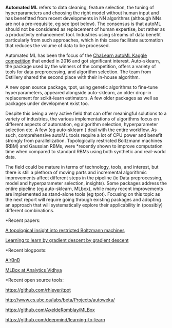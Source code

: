 **Automated ML** refers to data cleaning, feature selection, the tuning of hyperparameters and choosing the right model without human input and has benefitted from recent developments in NN algorithms (although NNs are not a pre-requisite, eg see tpot below). The consensus is that autoML should not be considered as replacement of human expertise, but rather as a productivity enhancement tool. Industries using streams of data benefit particularly from such approaches, which in this case facilitate automation that reduces the volume of data to be processed.

Automated ML has been the focus of the [ChaLearn autoML Kaggle competition](https://competitions.codalab.org/competitions/2321) that ended in 2016 and got significant interest. Auto-sklearn, the package used by the winners of the competition, offers a variety of tools for data preprocessing, and algorithm selection. The team from Dstillery shared the second place with their in-house algorithm.  

A new open source package, tpot, using genetic algorithms to fine-tune hyperparameters, appeared alongside auto-sklearn, an older drop-in replacement for scikit-learn estimators. A few older packages as well as packages under development exist too. 

Despite this being a very active field that can offer meaningful solutions to a variety of industries, the various implementations of algorithms focus on different aspects of automation, eg algorithm selection, hyperparameter selection etc. A few (eg auto-sklearn ) deal with the entire workflow. As such, comprehensive autoML tools require a lot of CPU power and benefit strongly from parallelization. Topologically restricted Boltzmann machines (RBM) and Gaussian RBMs, were *recently shown to improve computation time when compared to standard RBMs using both synthetic and real-world data.  

The field could be mature in terms of technology, tools, and interest, but there is still a plethora of moving parts and incremental algorithmic improvements affect different steps in the pipeline (ie Data preprocessing, model and hyperparameter selection, insights). Some packages address the entire pipeline (eg auto-sklearn, MLbox), while many recent improvements are implemented as stand-alone tools (eg tpot). Focusing on this topic as the next report will require going through existing packages and adopting an approach that will systematically explore their applicability in (possibly) different combinations.

*Recent papers:
 
[A topological insight into restricted Boltzmann machines](https://link.springer.com/article/10.1007/s10994-016-5570-z)

[Learning to learn by gradient descent by gradient descent](https://arxiv.org/abs/1606.04474)

*Recent blogposts:

[AirBnB](https://medium.com/airbnb-engineering/automated-machine-learning-a-paradigm-shift-that-accelerates-data-scientist-productivity-airbnb-f1f8a10d61f8)

[MLBox at Analytics Vidhya](https://www.analyticsvidhya.com/blog/2017/07/mlbox-library-automated-machine-learning/)

*Recent open source tools:

https://github.com/rhiever/tpot

http://www.cs.ubc.ca/labs/beta/Projects/autoweka/

https://github.com/AxeldeRomblay/MLBox

https://github.com/deepmind/learning-to-learn
